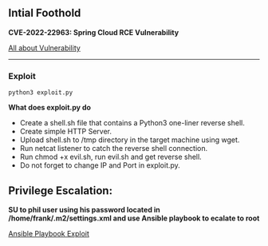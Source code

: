 ## Intial Foothold
**CVE-2022-22963: Spring Cloud RCE Vulnerability**

[All about Vulnerability](https://sysdig.com/blog/cve-2022-22963-spring-cloud/)

---
### Exploit

```
python3 exploit.py
```
**What does exploit.py do**
- Create a shell.sh file that contains a Python3 one-liner reverse shell.
- Create simple HTTP Server.
- Upload shell.sh to /tmp directory in the target machine using wget.
- Run netcat listener to catch the reverse shell connection.
- Run chmod +x evil.sh, run evil.sh and get reverse shell.
- Do not forget to change IP and Port in exploit.py.

## Privilege Escalation:
**SU to phil user using his password located in /home/frank/.m2/settings.xml and use Ansible playbook to ecalate to root**

[Ansible Playbook Exploit](https://exploit-notes.hdks.org/exploit/linux/privilege-escalation/ansible-playbook-privilege-escalation/)
